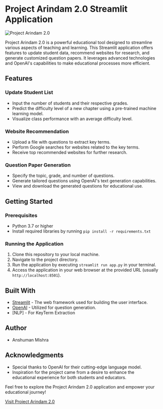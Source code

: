 # Project Arindam 2.0 Streamlit Application

![Project Arindam 2.0]("E:\Users\HP\Desktop\YUVAi\Index.jpg")

Project Arindam 2.0 is a powerful educational tool designed to streamline various aspects of teaching and learning. This Streamlit application offers features to update student data, recommend websites for research, and generate customized question papers. It leverages advanced technologies and OpenAI's capabilities to make educational processes more efficient.

## Features

### Update Student List
- Input the number of students and their respective grades.
- Predict the difficulty level of a new chapter using a pre-trained machine learning model.
- Visualize class performance with an average difficulty level.

### Website Recommendation
- Upload a file with questions to extract key terms.
- Perform Google searches for websites related to the key terms.
- Receive top recommended websites for further research.

### Question Paper Generation
- Specify the topic, grade, and number of questions.
- Generate tailored questions using OpenAI's text generation capabilities.
- View and download the generated questions for educational use.

## Getting Started

### Prerequisites
- Python 3.7 or higher
- Install required libraries by running `pip install -r requirements.txt`

### Running the Application
1. Clone this repository to your local machine.
2. Navigate to the project directory.
3. Run the application by executing `streamlit run app.py` in your terminal.
4. Access the application in your web browser at the provided URL (usually `http://localhost:8501`).

## Built With
- [Streamlit](https://streamlit.io/) - The web framework used for building the user interface.
- [OpenAI](https://beta.openai.com/) - Utilized for question generation.
- [NLP] - For KeyTerm Extraction

## Author
- Anshuman Mishra

## Acknowledgments
- Special thanks to OpenAI for their cutting-edge language model.
- Inspiration for the project came from a desire to enhance the educational experience for both students and educators.

Feel free to explore the Project Arindam 2.0 application and empower your educational journey!

[Visit Project Arindam 2.0](https://arindam20shreejaymishra.streamlit.app/)
